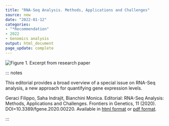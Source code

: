 ```yaml
---
title: "RNA-Seq Analysis. Methods, Applications and Challenges"
source: new
date: "2022-01-12"
categories:
- "*Recommendation"
- 2022
- Genomics analysis
output: html_document
page_update: complete
---
```


![Figure 1. Excerpt from research paper](http://www.pmean.com/new-images/22/rna-seq-analysis-01.png)

::: notes

This editorial provides a broad overview of a special issue on RNA-Seq analysis, a new approach for quantifying gene expression levels.

Geraci Filippo, Saha Indrajit, Bianchini Monica. Editorial: RNA-Seq Analysis: Methods, Applications and Challenges. Frontiers in Genetics, 11 (2020). DOI=10.3389/fgene.2020.00220. Available in [html format][fil1] or [pdf format][fil2].

[fil1]: https://www.frontiersin.org/articles/10.3389/fgene.2020.00220/full
[fil2]: https://www.frontiersin.org/articles/10.3389/fgene.2020.00220/pdf
	  
:::
